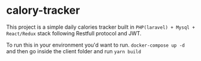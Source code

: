 # calory-tracker
This project is a simple daily calories tracker built in `PHP(laravel) + Mysql + React/Redux` stack following Restfull protocol and JWT.

To run this in your environment you'd want to run.
`docker-compose up -d`
and then go inside the client folder and run `yarn build`

